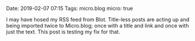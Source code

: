 Date: 2019-02-07 07:15
Tags: micro.blog
micro: true

I may have hosed my RSS feed from Blot. Title-less posts are acting up and being imported twice to Micro.blog; once with a title and link and once with just the text. This post is testing my fix for that.
